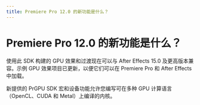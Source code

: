 ```yaml
---
title: Premiere Pro 12.0 的新功能是什么？
---
```

# Premiere Pro 12.0 的新功能是什么？

使用此 SDK 构建的 GPU 效果和过渡现在可以与 After Effects 15.0 及更高版本兼容。示例 GPU 效果项目已更新，以便它们可以在 Premiere Pro 和 After Effects 中加载。

新提供的 PrGPU SDK 宏和设备功能允许您编写可在多种 GPU 计算语言（OpenCL、CUDA 和 Metal）上编译的内核。
